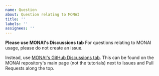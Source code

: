 ```yaml
---
name: Question
about: Question relating to MONAI
title: ''
labels: ''
assignees: ''
---
```


**Please use MONAI's Discussions tab**
For questions relating to MONAI usage, please do not create an issue.

Instead, use [MONAI's GitHub Discussions tab](https://github.com/Project-MONAI/MONAI/discussions). This can be found on the MONAI repository's main page (not the tutorials) next to Issues and Pull Requests along the top.